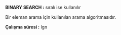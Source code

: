 **BINARY SEARCH :** sıralı ise kullanılır

Bir eleman arama için kullanılan arama algoritmasıdır.

**Çalışma süresi :** lgn
	
